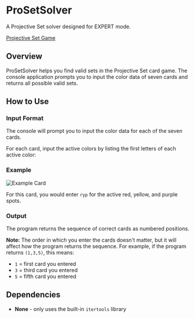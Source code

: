# ProSetSolver

A Projective Set solver designed for EXPERT mode.

[Projective Set Game](https://www.ocf.berkeley.edu/~dadams/proset/)

## Overview

ProSetSolver helps you find valid sets in the Projective Set card game. The console application prompts you to input the color data of seven cards and returns all possible valid sets.

## How to Use

### Input Format

The console will prompt you to input the color data for each of the seven cards.

For each card, input the active colors by listing the first letters of each active color:

### Example

![Example Card](https://user-images.githubusercontent.com/57467707/194764985-fbbee4e8-f94b-4b42-8411-1c0f68269115.png)

For this card, you would enter `ryp` for the active red, yellow, and purple spots.

### Output

The program returns the sequence of correct cards as numbered positions.

**Note:** The order in which you enter the cards doesn't matter, but it will affect how the program returns the sequence. For example, if the program returns `(1,3,5)`, this means:
- `1` = first card you entered
- `3` = third card you entered  
- `5` = fifth card you entered

## Dependencies

- **None** - only uses the built-in `itertools` library

